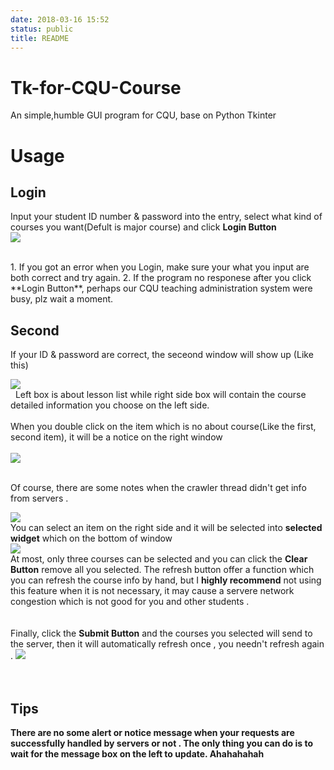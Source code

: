 ```yaml
---
date: 2018-03-16 15:52
status: public
title: README
---
```


# Tk-for-CQU-Course
An simple,humble GUI program for CQU, base on Python Tkinter

# Usage
## Login
 Input your student ID number & password into the entry, select what kind of courses you want(Defult is major course) and click **Login Button**
</br>
![](https://github.com/WananpIG/Tk-for-CQU-Course/blob/master/_image/README/15-55-25.jpg)
   
</br>
1. If you got an error when you Login, make sure your what you input are both correct and try again.
2. If the program no responese after you click **Login Button**, perhaps  our CQU teaching administration system were busy, plz wait a moment.


## Second 
  
  
If your ID & password are correct, the seceond window will show up
(Like this)

![](https://github.com/WananpIG/Tk-for-CQU-Course/blob/master/_image/README/15-57-30.jpg)
</br> 
Left box is about lesson list while right side box will contain the course detailed information you choose on the left side.
</br>  
When you double click on the item which is no about course(Like the first, second item), it will be a notice on the right window  
</br>
![](https://github.com/WananpIG/Tk-for-CQU-Course/blob/master/_image/README/16-15-50.jpg)

</br>
Of course, there are some notes when the crawler thread didn't get info from servers .
</br>

![](https://github.com/WananpIG/Tk-for-CQU-Course/blob/master/_image/README/16-59-02.jpg)
</br>
You can select an item on the right side and it will be selected into **selected widget** which on the bottom of window
</br>
![](https://github.com/WananpIG/Tk-for-CQU-Course/blob/master/_image/README/16-36-45.jpg)
</br>
At most,   only three courses can be selected and you can click the **Clear Button** remove all you selected.
The refresh button offer a function which you can refresh  the course info by hand, but  I **highly recommend**  not using this feature when it is not necessary, it may cause a servere network congestion which is not good for you and other students .
</br>  
</br>
Finally, click the **Submit Button** and the courses you selected will send to the server,  then it will automatically refresh once , you needn't refresh again .
![](https://github.com/WananpIG/Tk-for-CQU-Course/blob/master/_image/README/17-09-07.jpg)
</br>  
</br>
## Tips
**There are no some alert or notice message when your  requests are successfully handled by servers or not .
The only thing you can do is to wait for the message box on the left to update.
Ahahahahah**









